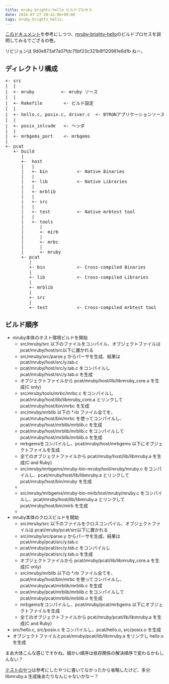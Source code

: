 ```yaml
---
title: mruby-brightv-hello ビルドプロセス
date: 2014-07-27 20:41:06+09:00
tags: mruby_brightv_hello, 
---
```

<a href="https://github.com/mruby/mruby/tree/e43341b4607a2596ba2b6542acc8406912cf289a/doc/compile#build-process" title="mruby/mruby mruby/doc/compile/Readme.md build-process" target="_blank">このドキュメント</a>を参考にしつつ、<a href="http://sourceforge.jp/users/ornse01/pf/mruby_brightv_hello/wiki/FrontPage" title="作業部屋 mruby-brightv-hello" target="_blank">mruby-brightv-hello</a>のビルドプロセスを説明してみるでござるの巻。

リビジョンは 9d0e873af7a07fdc75bf23c321b8f120981e8d1b ねー。

<h2>ディレクトリ構成</h2>
<pre>
+- src
|  |
|  +- mruby          &lt;- mruby ソース
|  |
|  +- Rakefile        &lt;- ビルド設定
|  | 
|  +- hello.c, posix.c, driver.c  &lt;- BTRONアプリケーションソース
|  |
|  +- posix_inlcude   &lt;- ヘッダ
|  |
|  +- mrbgems_port    &lt;- mrbgems 
|
+- pcat
   +- build
      |
      +-  host
      |   |
      |   +- bin           &lt;- Native Binaries
      |   |
      |   +- lib           &lt;- Native Libraries
      |   |
      |   +- mrblib
      |   |
      |   +- src
      |   |
      |   +- test          &lt;- Native mrbtest tool
      |   |
      |   +- tools
      |      |
      |      +- mirb
      |      |
      |      +- mrbc
      |      |
      |      +- mruby
      +- pcat
         |
         +- bin            &lt;- Cross-compiled Binaries
         |
         +- lib            &lt;- Cross-compiled Libraries
         |
         +- mrblib
         |
         +- src
         |
         +- test           &lt;- Cross-compiled mrbtest tool
</pre>
<h2>ビルド順序</h2>
<ul>
<li>mruby本体のホスト環境ビルドを開始
  <ul>
    <li>src/mruby/src 以下のファイルをコンパイル、オブジェクトファイルは pcat/mruby/host/src以下に置かれる</li>
    <li>src/mruby/src/parse.y からパーサを生成、結果は pcat/mruby/host/src/y.tab.c</li>
    <li>pcat/mruby/host/src/y.tab.c をコンパイルし pcat/mruby/host/src/y.tab.o を生成</li>
    <li>オブジェクトファイルから pcat/mruby/host/lib/libmruby_core.a を生成(C only)</li>
    <li>src/mruby/tools/mrbc/mrbc.c をコンパイルし  pcat/mruby/host/lib/libmruby_core.a とリンクして pcat/mruby/host/bin/mrbc を生成</li>
    <li>src/mruby/mrblib 以下の *.rb ファイル全てを、pcat/mruby/host/bin/mrbc を使ってコンパイルし、pcat/mruby/host/mrblib/mrblib.c を生成</li>
    <li>pcat/mruby/host/mrblib/mrblib.c をコンパイルして pcat/mruby/host/mrblib/mrblib.o を生成</li>
    <li>mrbgemsをコンパイルし、pcat/mruby/host/mrbgems 以下にオブジェクトファイルを生成</li>
    <li>全てのオブジェクトファイルから pcat/mruby/host/lib/libmruby.a を生成(C and Ruby)</li>
    <li>src/mruby/mrbgems/mruby-bin-mruby/tool/mruby/mruby.c をコンパイルし、pcat/mruby/host/lib/libmruby.a とリンクして pcat/mruby/host/bin/mruby を生成<li>
    <li>src/mruby/mrbgems/mruby-bin-mirb/tool/mruby/mruby.c をコンパイルし、pcat/mruby/host/lib/libmruby.a とリンクして pcat/mruby/host/bin/mirb を生成<li>
  </ul>
</li>
<li>mruby本体のクロスビルドを開始
  <ul>
    <li>src/mruby/src 以下のファイルをクロスコンパイル、オブジェクトファイルは pcat/mruby/pcat/src以下に置かれる</li>
    <li>src/mruby/src/parse.y からパーサを生成、結果は pcat/mruby/pcat/src/y.tab.c</li>
    <li>pcat/mruby/pcat/src/y.tab.c をコンパイルし pcat/mruby/pcat/src/y.tab.o を生成</li>
    <li>オブジェクトファイルから pcat/mruby/pcat/lib/libmruby_core.a を生成(C only)</li>
    <li>src/mruby/mrblib 以下の *.rb ファイル全てを、pcat/mruby/host/bin/mrbc を使ってコンパイルし、pcat/mruby/pcat/mrblib/mrblib.c を生成</li>
    <li>pcat/mruby/pcat/mrblib/mrblib.c をコンパイルして pcat/mruby/pcat/mrblib/mrblib.o を生成</li>
    <li>mrbgemsをコンパイルし、pcat/mruby/pcat/mrbgems 以下にオブジェクトファイルを生成</li>
    <li>全てのオブジェクトファイルから pcat/mruby/pcat/lib/libmruby.a を生成(C and Ruby)</li>
  </ul>
</li>
<li>src/hello.c, src/posix.c をコンパイルし、pcat/hello.o, src/posix.o を生成</li>
<li>オブジェクトファイルとpcat/mruby/pcat/lib/libmruby.a をリンクし hello.oを生成</li></ul>

まあ大体こんな感じですかね。細かい順序は依存関係の解決順序で変わるかもしんない？

<a href="http://ornse01.b.sourceforge.jp/2014/07/27/mruby%e3%81%ae%e3%83%86%e3%82%b9%e3%83%88/" title="mrubyのテスト">テストのやつ</a>は参考にしたやつに書いてなかったから省略したけど、多分 libmruby.a 生成後あたりなんじゃないかなー？
